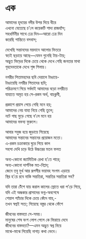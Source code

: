 # এক

আমাদের হৃদয়ের নদীর উপর দিয়ে ধীরে  
এখনো যেতেছে চ’লে কয়েকটি শাদা রাজহাঁস;  
সহধর্মিনীর সাথে ঢের দিন—আরো ঢের দিন  
করেছি শান্তিতে বসবাস;

দেখেছি সন্তানদের ময়দানে আলোর ভিতরে  
স্বতই ছড়ায়ে আছে—যেমন গুনেছি টায়-টায়;  
অদ্ভুত ভিড়ের দিকে চেয়ে থেকে দেখে গেছি জনতার মাথা  
গৃহদেবতাকে দেখে শৃঙ্গ শিলায়।

নগরীর পিতামহদের ছবি দেয়ালে টাঙায়ে-  
টাঙায়েছি নগরীর পিতাদের ছবি;  
পরিক্রমণে গিয়ে সর্বদাই আমাদের বড়ো নগরীতে  
যাহাতে অমৃত হয় সে-রকম অর্থ, বাচক্লবী,

প্রকাশে প্রয়াস পেয়ে গেছি মনে হয়;  
আমাদের নেয় যাহা নিয়ে গেছি তুলে;  
নটে গাছ মুড়ে গেছে ব’লে মনে হয়  
আমাদের বক্তব্য ফুরুলে।

আবার সবুজ হয়ে জুড়ায়ে গিয়েছে  
আমাদের সন্তানের সন্তানের প্রয়োজন মতো।  
এ-রকম চক্রাকারে ঘুরে গিয়ে কাল  
সহসা দেখি চড়ে উঠে উচ্চরের মতন ফলত

অন্য-কোনো জ্যামিতিক রেখা হ’তে পারে;  
অন্য-কোনো দার্শনিক মত-বিপ্লব;  
জেনে তবু মুর্খ আর রূপসীর ভয়াবহ সংগম এড়ায়ে  
স্থির হ’য়ে রবে নাকি সন্ততিরা, সন্ততির সন্ততিরা সব?

যদি তারা টেঁশে যায় করাল কালের স্রোতে ধরা প’ড়ে গিয়ে,  
যদি এই অন্ধকার প্রাসাদের ভগ্ন-অবশেষে  
শেয়াল প্যাঁচার দিকে চেয়ে কেঁদে যায়,-  
তখন স্বপ্নই সত্য; গিয়েছে বস্তুর থেকে ফেঁশে

জীবনের বাস্তবতা সে-সময়।  
মানুষের শেষ বংশ লোপ পেলে কে ফিরায়ে দেবে  
জীবনের বাস্তবতা?—এমন অদ্ভুত স্বপ্ন নিয়ে  
মাঝে-মাঝে গিয়েছি নাগাঢ় কথা ভেবে।

